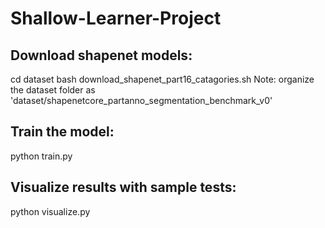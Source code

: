 # Shallow-Learner-Project

## Download shapenet models:
cd dataset
bash download_shapenet_part16_catagories.sh
Note: organize the dataset folder as 'dataset/shapenetcore_partanno_segmentation_benchmark_v0'

## Train the model:
python train.py

## Visualize results with sample tests:
python visualize.py
